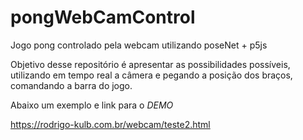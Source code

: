 # pongWebCamControl
Jogo pong controlado pela webcam utilizando poseNet + p5js

Objetivo desse repositório é apresentar as possibilidades possíveis, utilizando em tempo real a câmera e pegando a posição dos braços, comandando a barra do jogo.

Abaixo um exemplo e link para o *DEMO*



https://rodrigo-kulb.com.br/webcam/teste2.html

